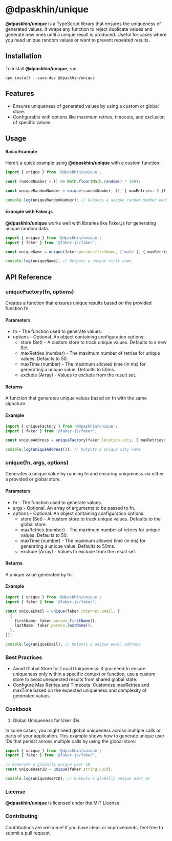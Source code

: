 # @dpaskhin/unique

**@dpaskhin/unique** is a TypeScript library that ensures the uniqueness of generated values. It wraps any function to
reject
duplicate values and generate new ones until a unique result is produced. Useful for cases where you need unique random
values or want to prevent repeated results.

## Installation

To install **@dpaskhin/unique**, run:

```shell
npm install --save-dev @dpaskhin/unique
```

## Features

- Ensures uniqueness of generated values by using a custom or global store.
- Configurable with options like maximum retries, timeouts, and exclusion of specific values.

## Usage

#### Basic Example

Here’s a quick example using **@dpaskhin/unique** with a custom function:

```ts
import { unique } from '@dpaskhin/unique';

const randomNumber = () => Math.floor(Math.random() * 100);

const uniqueRandomNumber = unique(randomNumber, [], { maxRetries: 5 });

console.log(uniqueRandomNumber); // Outputs a unique random number each time
```

#### Example with Faker.js

**@dpaskhin/unique** works well with libraries like Faker.js for generating unique random data.

```ts
import { unique } from '@dpaskhin/unique';
import { faker } from '@faker-js/faker';

const uniqueName = unique(faker.person.firstName, ['male'], { maxRetries: 10 });

console.log(uniqueName); // Outputs a unique first name
```

## API Reference

### uniqueFactory(fn, options)

Creates a function that ensures unique results based on the provided function fn.

#### Parameters

- fn - The function used to generate values.
- options - Optional. An object containing configuration options:
  - store (Set) - A custom store to track unique values. Defaults to a new Set.
  - maxRetries (number) - The maximum number of retries for unique values. Defaults to 50.
  - maxTime (number) - The maximum allowed time (in ms) for generating a unique value. Defaults to 50ms.
  - exclude (Array) - Values to exclude from the result set.

#### Returns

A function that generates unique values based on fn with the same signature.

#### Example

```ts
import { uniqueFactory } from '@dpaskhin/unique';
import { faker } from '@faker-js/faker';

const uniqueAddress = uniqueFactory(faker.location.city, { maxRetries: 5 });

console.log(uniqueAddress()); // Outputs a unique city name
```

### unique(fn, args, options)

Generates a unique value by running fn and ensuring uniqueness via either a provided or global store.

#### Parameters

- fn - The function used to generate values.
- args - Optional. An array of arguments to be passed to fn.
- options - Optional. An object containing configuration options:
  - store (Set) - A custom store to track unique values. Defaults to the global store.
  - maxRetries (number) - The maximum number of retries for unique values. Defaults to 50.
  - maxTime (number) - The maximum allowed time (in ms) for generating a unique value. Defaults to 50ms.
  - exclude (Array) - Values to exclude from the result set.

#### Returns

A unique value generated by fn.

#### Example

```ts
import { unique } from '@dpaskhin/unique';
import { faker } from '@faker-js/faker';

const uniqueEmail = unique(faker.internet.email, [
  {
    firstName: faker.person.firstName(),
    lastName: faker.person.lastName(),
  },
]);

console.log(uniqueEmail); // Outputs a unique email address
```

### Best Practices

- Avoid Global Store for Local Uniqueness: If you need to ensure uniqueness only within a specific context or function,
  use a custom store to avoid unexpected results from shared global state.
- Configure Max Retries and Timeouts: Customize maxRetries and maxTime based on the expected uniqueness and complexity
  of generated values.

### Cookbook

1. Global Uniqueness for User IDs

In some cases, you might need global uniqueness across multiple calls or parts of your application. This example shows
how to generate unique user IDs that persist across multiple calls by using the global store:

```ts
import { unique } from '@dpaskhin/unique';
import { faker } from '@faker-js/faker';

// Generate a globally unique user ID
const uniqueUserID = unique(faker.string.uuid);

console.log(uniqueUserID); // Outputs a globally unique user ID
```

### License

**@dpaskhin/unique** is licensed under the MIT License.

### Contributing

Contributions are welcome! If you have ideas or improvements, feel free to submit a pull request.
